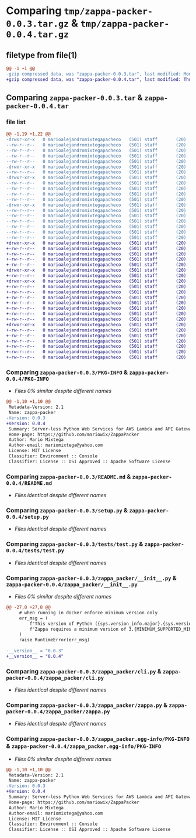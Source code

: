 # Comparing `tmp/zappa-packer-0.0.3.tar.gz` & `tmp/zappa-packer-0.0.4.tar.gz`

## filetype from file(1)

```diff
@@ -1 +1 @@
-gzip compressed data, was "zappa-packer-0.0.3.tar", last modified: Mon Jun  5 23:07:58 2023, max compression
+gzip compressed data, was "zappa-packer-0.0.4.tar", last modified: Thu Jun  8 15:53:54 2023, max compression
```

## Comparing `zappa-packer-0.0.3.tar` & `zappa-packer-0.0.4.tar`

### file list

```diff
@@ -1,19 +1,22 @@
-drwxr-xr-x   0 marioalejandromixtegapacheco   (501) staff       (20)        0 2023-06-05 23:07:58.030454 zappa-packer-0.0.3/
--rw-r--r--   0 marioalejandromixtegapacheco   (501) staff       (20)     2402 2023-06-05 23:07:58.030120 zappa-packer-0.0.3/PKG-INFO
--rw-r--r--   0 marioalejandromixtegapacheco   (501) staff       (20)     1437 2023-06-05 23:06:00.000000 zappa-packer-0.0.3/README.md
--rw-r--r--   0 marioalejandromixtegapacheco   (501) staff       (20)       38 2023-06-05 23:07:58.030569 zappa-packer-0.0.3/setup.cfg
--rw-r--r--   0 marioalejandromixtegapacheco   (501) staff       (20)     1967 2023-06-05 22:13:23.000000 zappa-packer-0.0.3/setup.py
-drwxr-xr-x   0 marioalejandromixtegapacheco   (501) staff       (20)        0 2023-06-05 23:07:58.024851 zappa-packer-0.0.3/tests/
--rw-r--r--   0 marioalejandromixtegapacheco   (501) staff       (20)     1662 2023-06-05 22:10:33.000000 zappa-packer-0.0.3/tests/test.py
-drwxr-xr-x   0 marioalejandromixtegapacheco   (501) staff       (20)        0 2023-06-05 23:07:58.026820 zappa-packer-0.0.3/zappa_packer/
--rw-r--r--   0 marioalejandromixtegapacheco   (501) staff       (20)     1441 2023-06-05 23:07:26.000000 zappa-packer-0.0.3/zappa_packer/__init__.py
--rw-r--r--   0 marioalejandromixtegapacheco   (501) staff       (20)    32173 2023-06-05 22:31:42.000000 zappa-packer-0.0.3/zappa_packer/cli.py
--rw-r--r--   0 marioalejandromixtegapacheco   (501) staff       (20)    28584 2023-06-05 22:32:47.000000 zappa-packer-0.0.3/zappa_packer/handler.py
--rw-r--r--   0 marioalejandromixtegapacheco   (501) staff       (20)    30114 2023-06-05 20:57:30.000000 zappa-packer-0.0.3/zappa_packer/zappa.py
-drwxr-xr-x   0 marioalejandromixtegapacheco   (501) staff       (20)        0 2023-06-05 23:07:58.029617 zappa-packer-0.0.3/zappa_packer.egg-info/
--rw-r--r--   0 marioalejandromixtegapacheco   (501) staff       (20)     2402 2023-06-05 23:07:57.000000 zappa-packer-0.0.3/zappa_packer.egg-info/PKG-INFO
--rw-r--r--   0 marioalejandromixtegapacheco   (501) staff       (20)      341 2023-06-05 23:07:57.000000 zappa-packer-0.0.3/zappa_packer.egg-info/SOURCES.txt
--rw-r--r--   0 marioalejandromixtegapacheco   (501) staff       (20)        1 2023-06-05 23:07:57.000000 zappa-packer-0.0.3/zappa_packer.egg-info/dependency_links.txt
--rw-r--r--   0 marioalejandromixtegapacheco   (501) staff       (20)       86 2023-06-05 23:07:57.000000 zappa-packer-0.0.3/zappa_packer.egg-info/entry_points.txt
--rw-r--r--   0 marioalejandromixtegapacheco   (501) staff       (20)      114 2023-06-05 23:07:57.000000 zappa-packer-0.0.3/zappa_packer.egg-info/requires.txt
--rw-r--r--   0 marioalejandromixtegapacheco   (501) staff       (20)       13 2023-06-05 23:07:57.000000 zappa-packer-0.0.3/zappa_packer.egg-info/top_level.txt
+drwxr-xr-x   0 marioalejandromixtegapacheco   (501) staff       (20)        0 2023-06-08 15:53:54.207353 zappa-packer-0.0.4/
+-rw-r--r--   0 marioalejandromixtegapacheco   (501) staff       (20)     2402 2023-06-08 15:53:54.207053 zappa-packer-0.0.4/PKG-INFO
+-rw-r--r--   0 marioalejandromixtegapacheco   (501) staff       (20)     1437 2023-06-05 23:06:00.000000 zappa-packer-0.0.4/README.md
+-rw-r--r--   0 marioalejandromixtegapacheco   (501) staff       (20)       38 2023-06-08 15:53:54.207502 zappa-packer-0.0.4/setup.cfg
+-rw-r--r--   0 marioalejandromixtegapacheco   (501) staff       (20)     1967 2023-06-05 22:13:23.000000 zappa-packer-0.0.4/setup.py
+drwxr-xr-x   0 marioalejandromixtegapacheco   (501) staff       (20)        0 2023-06-08 15:53:54.201577 zappa-packer-0.0.4/tests/
+-rw-r--r--   0 marioalejandromixtegapacheco   (501) staff       (20)     1662 2023-06-05 22:10:33.000000 zappa-packer-0.0.4/tests/test.py
+drwxr-xr-x   0 marioalejandromixtegapacheco   (501) staff       (20)        0 2023-06-08 15:53:54.204277 zappa-packer-0.0.4/zappa_packer/
+-rw-r--r--   0 marioalejandromixtegapacheco   (501) staff       (20)     1441 2023-06-08 15:52:58.000000 zappa-packer-0.0.4/zappa_packer/__init__.py
+-rw-r--r--   0 marioalejandromixtegapacheco   (501) staff       (20)    32173 2023-06-05 22:31:42.000000 zappa-packer-0.0.4/zappa_packer/cli.py
+-rw-r--r--   0 marioalejandromixtegapacheco   (501) staff       (20)    25419 2023-06-08 15:51:44.000000 zappa-packer-0.0.4/zappa_packer/handler.py
+-rw-r--r--   0 marioalejandromixtegapacheco   (501) staff       (20)     2071 2023-06-08 15:12:01.000000 zappa-packer-0.0.4/zappa_packer/middleware.py
+-rw-r--r--   0 marioalejandromixtegapacheco   (501) staff       (20)     4662 2023-06-08 15:50:40.000000 zappa-packer-0.0.4/zappa_packer/utilities.py
+-rw-r--r--   0 marioalejandromixtegapacheco   (501) staff       (20)     6789 2023-06-08 15:48:53.000000 zappa-packer-0.0.4/zappa_packer/wsgi.py
+-rw-r--r--   0 marioalejandromixtegapacheco   (501) staff       (20)    30114 2023-06-05 20:57:30.000000 zappa-packer-0.0.4/zappa_packer/zappa.py
+drwxr-xr-x   0 marioalejandromixtegapacheco   (501) staff       (20)        0 2023-06-08 15:53:54.206607 zappa-packer-0.0.4/zappa_packer.egg-info/
+-rw-r--r--   0 marioalejandromixtegapacheco   (501) staff       (20)     2402 2023-06-08 15:53:54.000000 zappa-packer-0.0.4/zappa_packer.egg-info/PKG-INFO
+-rw-r--r--   0 marioalejandromixtegapacheco   (501) staff       (20)      415 2023-06-08 15:53:54.000000 zappa-packer-0.0.4/zappa_packer.egg-info/SOURCES.txt
+-rw-r--r--   0 marioalejandromixtegapacheco   (501) staff       (20)        1 2023-06-08 15:53:54.000000 zappa-packer-0.0.4/zappa_packer.egg-info/dependency_links.txt
+-rw-r--r--   0 marioalejandromixtegapacheco   (501) staff       (20)       86 2023-06-08 15:53:54.000000 zappa-packer-0.0.4/zappa_packer.egg-info/entry_points.txt
+-rw-r--r--   0 marioalejandromixtegapacheco   (501) staff       (20)      114 2023-06-08 15:53:54.000000 zappa-packer-0.0.4/zappa_packer.egg-info/requires.txt
+-rw-r--r--   0 marioalejandromixtegapacheco   (501) staff       (20)       13 2023-06-08 15:53:54.000000 zappa-packer-0.0.4/zappa_packer.egg-info/top_level.txt
```

### Comparing `zappa-packer-0.0.3/PKG-INFO` & `zappa-packer-0.0.4/PKG-INFO`

 * *Files 0% similar despite different names*

```diff
@@ -1,10 +1,10 @@
 Metadata-Version: 2.1
 Name: zappa-packer
-Version: 0.0.3
+Version: 0.0.4
 Summary: Server-less Python Web Services for AWS Lambda and API Gateway
 Home-page: https://github.com/mariowix/ZappaPacker
 Author: Mario Mixtega
 Author-email: mariomixtega@yahoo.com
 License: MIT License
 Classifier: Environment :: Console
 Classifier: License :: OSI Approved :: Apache Software License
```

### Comparing `zappa-packer-0.0.3/README.md` & `zappa-packer-0.0.4/README.md`

 * *Files identical despite different names*

### Comparing `zappa-packer-0.0.3/setup.py` & `zappa-packer-0.0.4/setup.py`

 * *Files identical despite different names*

### Comparing `zappa-packer-0.0.3/tests/test.py` & `zappa-packer-0.0.4/tests/test.py`

 * *Files identical despite different names*

### Comparing `zappa-packer-0.0.3/zappa_packer/__init__.py` & `zappa-packer-0.0.4/zappa_packer/__init__.py`

 * *Files 0% similar despite different names*

```diff
@@ -27,8 +27,8 @@
     # when running in docker enforce minimum version only
     err_msg = (
         f"This version of Python ({sys.version_info.major}.{sys.version_info.minor}) is not supported!\n"
         f"Zappa requires a minimum version of 3.{MINIMUM_SUPPORTED_MINOR_VERSION}"
     )
     raise RuntimeError(err_msg)
 
-__version__ = "0.0.3"
+__version__ = "0.0.4"
```

### Comparing `zappa-packer-0.0.3/zappa_packer/cli.py` & `zappa-packer-0.0.4/zappa_packer/cli.py`

 * *Files identical despite different names*

### Comparing `zappa-packer-0.0.3/zappa_packer/zappa.py` & `zappa-packer-0.0.4/zappa_packer/zappa.py`

 * *Files identical despite different names*

### Comparing `zappa-packer-0.0.3/zappa_packer.egg-info/PKG-INFO` & `zappa-packer-0.0.4/zappa_packer.egg-info/PKG-INFO`

 * *Files 0% similar despite different names*

```diff
@@ -1,10 +1,10 @@
 Metadata-Version: 2.1
 Name: zappa-packer
-Version: 0.0.3
+Version: 0.0.4
 Summary: Server-less Python Web Services for AWS Lambda and API Gateway
 Home-page: https://github.com/mariowix/ZappaPacker
 Author: Mario Mixtega
 Author-email: mariomixtega@yahoo.com
 License: MIT License
 Classifier: Environment :: Console
 Classifier: License :: OSI Approved :: Apache Software License
```

